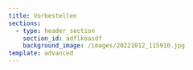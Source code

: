 ```yaml
---
title: Vorbestellen
sections:
  - type: header_section
    section_id: adflköasdf
    background_image: /images/20221012_115910.jpg
template: advanced
---
```

